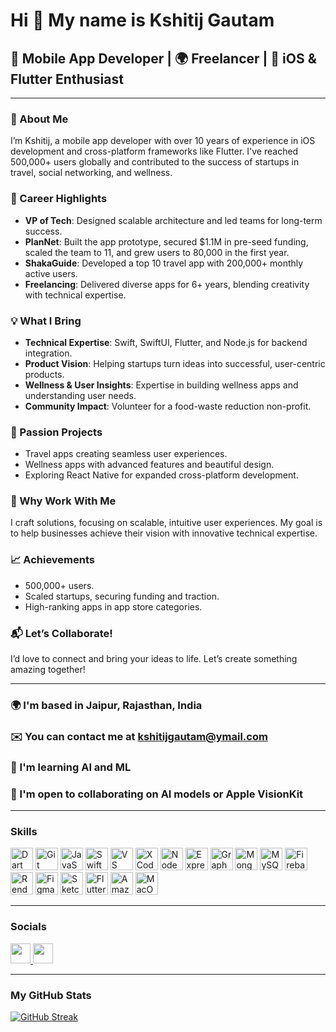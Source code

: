 # Hi 👋 My name is Kshitij Gautam

## 🚀 Mobile App Developer | 🌍 Freelancer | 📱 iOS & Flutter Enthusiast

---

### 👋 About Me
I’m Kshitij, a mobile app developer with over 10 years of experience in iOS development and cross-platform frameworks like Flutter. I've reached 500,000+ users globally and contributed to the success of startups in travel, social networking, and wellness.

### 🎯 Career Highlights
- **VP of Tech**: Designed scalable architecture and led teams for long-term success.
- **PlanNet**: Built the app prototype, secured $1.1M in pre-seed funding, scaled the team to 11, and grew users to 80,000 in the first year.
- **ShakaGuide**: Developed a top 10 travel app with 200,000+ monthly active users.
- **Freelancing**: Delivered diverse apps for 6+ years, blending creativity with technical expertise.

### 💡 What I Bring
- **Technical Expertise**: Swift, SwiftUI, Flutter, and Node.js for backend integration.
- **Product Vision**: Helping startups turn ideas into successful, user-centric products.
- **Wellness & User Insights**: Expertise in building wellness apps and understanding user needs.
- **Community Impact**: Volunteer for a food-waste reduction non-profit.

### 🚀 Passion Projects
- Travel apps creating seamless user experiences.
- Wellness apps with advanced features and beautiful design.
- Exploring React Native for expanded cross-platform development.

### 🌟 Why Work With Me
I craft solutions, focusing on scalable, intuitive user experiences. My goal is to help businesses achieve their vision with innovative technical expertise.

### 📈 Achievements
- 500,000+ users.
- Scaled startups, securing funding and traction.
- High-ranking apps in app store categories.

### 📬 Let’s Collaborate!
I’d love to connect and bring your ideas to life. Let’s create something amazing together!

---

### 🌍 I'm based in Jaipur, Rajasthan, India  
### ✉️ You can contact me at [kshitijgautam@ymail.com](mailto:kshitijgautam@ymail.com)  
### 🧠 I'm learning AI and ML  
### 🤝 I'm open to collaborating on AI models or Apple VisionKit  

---

### Skills
<p align="left">
  <a href="https://dart.dev/" target="_blank" rel="noreferrer"><img src="https://raw.githubusercontent.com/danielcranney/readme-generator/main/public/icons/skills/dart-colored.svg" width="36" height="36" alt="Dart" /></a>
  <a href="https://git-scm.com/" target="_blank" rel="noreferrer"><img src="https://raw.githubusercontent.com/danielcranney/readme-generator/main/public/icons/skills/git-colored.svg" width="36" height="36" alt="Git" /></a>
  <a href="https://developer.mozilla.org/en-US/docs/Web/JavaScript" target="_blank" rel="noreferrer"><img src="https://raw.githubusercontent.com/danielcranney/readme-generator/main/public/icons/skills/javascript-colored.svg" width="36" height="36" alt="JavaScript" /></a>
  <a href="https://developer.apple.com/swift/" target="_blank" rel="noreferrer"><img src="https://raw.githubusercontent.com/danielcranney/readme-generator/main/public/icons/skills/swift-colored.svg" width="36" height="36" alt="Swift" /></a>
  <a href="https://code.visualstudio.com/" target="_blank" rel="noreferrer"><img src="https://raw.githubusercontent.com/danielcranney/readme-generator/main/public/icons/skills/visualstudiocode.svg" width="36" height="36" alt="VS Code" /></a>
  <a href="https://www.xcode.com" target="_blank" rel="noreferrer"><img src="https://raw.githubusercontent.com/danielcranney/readme-generator/main/public/icons/skills/xcode.svg" width="36" height="36" alt="XCode" /></a>
  <a href="https://nodejs.org/en/" target="_blank" rel="noreferrer"><img src="https://raw.githubusercontent.com/danielcranney/readme-generator/main/public/icons/skills/nodejs-colored.svg" width="36" height="36" alt="NodeJS" /></a>
  <a href="https://expressjs.com/" target="_blank" rel="noreferrer"><img src="https://raw.githubusercontent.com/danielcranney/readme-generator/main/public/icons/skills/express-colored.svg" width="36" height="36" alt="Express" /></a>
  <a href="https://graphql.org/" target="_blank" rel="noreferrer"><img src="https://raw.githubusercontent.com/danielcranney/readme-generator/main/public/icons/skills/graphql-colored.svg" width="36" height="36" alt="GraphQL" /></a>
  <a href="https://www.mongodb.com/" target="_blank" rel="noreferrer"><img src="https://raw.githubusercontent.com/danielcranney/readme-generator/main/public/icons/skills/mongodb-colored.svg" width="36" height="36" alt="MongoDB" /></a>
  <a href="https://www.mysql.com/" target="_blank" rel="noreferrer"><img src="https://raw.githubusercontent.com/danielcranney/readme-generator/main/public/icons/skills/mysql-colored.svg" width="36" height="36" alt="MySQL" /></a>
  <a href="https://firebase.google.com/" target="_blank" rel="noreferrer"><img src="https://raw.githubusercontent.com/danielcranney/readme-generator/main/public/icons/skills/firebase-colored.svg" width="36" height="36" alt="Firebase" /></a>
  <a href="https://render.com/" target="_blank" rel="noreferrer"><img src="https://raw.githubusercontent.com/danielcranney/readme-generator/main/public/icons/skills/render-colored.svg" width="36" height="36" alt="Render" /></a>
  <a href="https://www.figma.com/" target="_blank" rel="noreferrer"><img src="https://raw.githubusercontent.com/danielcranney/readme-generator/main/public/icons/skills/figma-colored.svg" width="36" height="36" alt="Figma" /></a>
  <a href="https://www.sketch.com/" target="_blank" rel="noreferrer"><img src="https://raw.githubusercontent.com/danielcranney/readme-generator/main/public/icons/skills/sketch-colored.svg" width="36" height="36" alt="Sketch" /></a>
  <a href="https://flutter.dev/" target="_blank" rel="noreferrer"><img src="https://raw.githubusercontent.com/danielcranney/readme-generator/main/public/icons/skills/flutter-colored.svg" width="36" height="36" alt="Flutter" /></a>
  <a href="https://aws.amazon.com" target="_blank" rel="noreferrer"><img src="https://raw.githubusercontent.com/danielcranney/readme-generator/main/public/icons/skills/aws-colored.svg" width="36" height="36" alt="Amazon Web Services" /></a>
  <a href="https://apple.com" target="_blank" rel="noreferrer"><img src="https://raw.githubusercontent.com/danielcranney/readme-generator/main/public/icons/skills/macos-colored.svg" width="36" height="36" alt="MacOS" /></a>
</p>

---

### Socials
<p align="left">
  <a href="https://www.github.com/kshitijgautamdev" target="_blank" rel="noreferrer">
    <img src="https://raw.githubusercontent.com/danielcranney/readme-generator/main/public/icons/socials/github.svg" width="32" height="32" />
  </a>
  <a href="https://www.linkedin.com/in/kshitijgautamios/" target="_blank" rel="noreferrer">
    <img src="https://raw.githubusercontent.com/danielcranney/readme-generator/main/public/icons/socials/linkedin.svg" width="32" height="32" />
  </a>
</p>

---

### My GitHub Stats

[![GitHub Streak](https://github-readme-streak-stats.herokuapp.com/?user=kshitijgautamdev&stroke=ffffff&background=1c1917&ring=0891b2&fire=0891b2&currStreakNum=ffffff&currStreakLabel=0891b2&sideNums=ffffff&sideLabels=ffffff&dates=ffffff&hide_border=true)](http://www.github.com/kshitijgautamdev)
